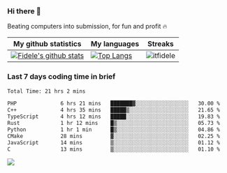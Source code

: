 ### Hi there 👋
<p>Beating computers into submission, for fun and profit 🔥</p>

|My github statistics|My languages|Streaks|
|-|-|-|
|[![Fidele's github stats](https://github-readme-stats.vercel.app/api?username=itfidele&count_private=true&show_icons=true&theme=dark&hide_title=true)](https://github.com/itfidele)|[![Top Langs](https://github-readme-stats.vercel.app/api/top-langs/?username=itfidele&show_icons=true&langs_count=8&theme=dark&layout=compact&hide_title=true)](https://github.com/itfidele)|![itfidele](https://github-readme-streak-stats.herokuapp.com/?user=itfidele&theme=dark)

### Last 7 days coding time in brief
<!--START_SECTION:waka-->

```txt
Total Time: 21 hrs 2 mins

PHP              6 hrs 21 mins   ███████▓░░░░░░░░░░░░░░░░░   30.00 %
C++              4 hrs 35 mins   █████▒░░░░░░░░░░░░░░░░░░░   21.65 %
TypeScript       4 hrs 12 mins   █████░░░░░░░░░░░░░░░░░░░░   19.83 %
Rust             1 hr 12 mins    █▒░░░░░░░░░░░░░░░░░░░░░░░   05.73 %
Python           1 hr 1 min      █▒░░░░░░░░░░░░░░░░░░░░░░░   04.86 %
CMake            28 mins         ▓░░░░░░░░░░░░░░░░░░░░░░░░   02.25 %
JavaScript       14 mins         ▒░░░░░░░░░░░░░░░░░░░░░░░░   01.12 %
C                13 mins         ▒░░░░░░░░░░░░░░░░░░░░░░░░   01.10 %
```

<!--END_SECTION:waka-->

![](https://komarev.com/ghpvc/?username=itfidele)

